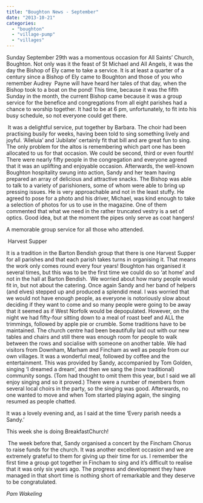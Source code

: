 ```yaml
---
title: "Boughton News - September"
date: "2013-10-21"
categories: 
  - "boughton"
  - "village-pump"
  - "villages"
---
```


Sunday September 29th was a momentous occasion for All Saints’ Church, Boughton. Not only was it the feast of St Michael and All Angels, it was the day the Bishop of Ely came to take a service. It is at least a quarter of a century since a Bishop of Ely came to Boughton and those of you who remember Audrey  Payne will have heard her tales of that day, when the Bishop took to a boat on the pond! This time, because it was the fifth Sunday in the month, the current Bishop came because it was a group service for the benefice and congregations from all eight parishes had a chance to worship together. It had to be at 6 pm, unfortunately, to fit into his busy schedule, so not everyone could get there. 

 It was a delightful service, put together by Barbara. The choir had been practising busily for weeks, having been told to sing something lively and joyful. ‘Alleluia’ and ‘Jubilate’ certainly fit that bill and are great fun to sing. The only problem for the altos is remembering which part one has been allocated to us for that occasion. We could be second, third or even fourth! There were nearly fifty people in the congregation and everyone agreed that it was an uplifting and enjoyable occasion. Afterwards, the well-known Boughton hospitality swung into action, Sandy and her team having prepared an array of delicious and attractive snacks. The Bishop was able to talk to a variety of parishioners, some of whom were able to bring up pressing issues. He is very approachable and not in the least stuffy. He agreed to pose for a photo and his driver, Michael, was kind enough to take a selection of photos for us to use in the magazine. One of them commented that what we need in the rather truncated vestry is a set of optics. Good idea, but at the moment the pipes only serve as coat hangers!

A memorable group service for all those who attended.

 Harvest Supper

It is a tradition in the Barton Bendish group that there is one Harvest Supper for all parishes and that each parish takes turns in organising it. That means the work only comes round every four years! Boughton has organised it several times, but this was to be the first time we could do so ‘at home’ and not in the hall at Barton Bendish.  We worried about how many people would fit in, but not about the catering. Once again Sandy and her band of helpers (and elves) stepped up and produced a splendid meal. I was worried that we would not have enough people, as everyone is notoriously slow about deciding if they want to come and so many people were going to be away that it seemed as if West Norfolk would be depopulated. However, on the night we had fifty-four sitting down to a meal of roast beef and ALL the trimmings, followed by apple pie or crumble. Some traditions have to be maintained. The church centre had been beautifully laid out with our new tables and chairs and still there was enough room for people to walk between the rows and socialise with someone on another table. We had visitors from Downham, Marham and Fincham as well as people from our own villages. It was a wonderful meal, followed by coffee and the entertainment. This was provided by Sandy, accompanied by Tom Golden, singing ‘I dreamed a dream’, and then we sang the (now traditional) community songs. (Tom had thought to omit them this year, but I said we all enjoy singing and so it proved.) There were a number of members from several local choirs in the party, so the singing was good. Afterwards, no one wanted to move and when Tom started playing again, the singing resumed as people chatted.

It was a lovely evening and, as I said at the time ‘Every parish needs a Sandy.’

This week she is doing BreakfastChurch!

 The week before that, Sandy organised a concert by the Fincham Chorus to raise funds for the church. It was another excellent occasion and we are extremely grateful to them for giving up their time for us. I remember the first time a group got together in Fincham to sing and it’s difficult to realise that it was only six years ago. The progress and development they have managed in that short time is nothing short of remarkable and they deserve to be congratulated.

_Pam Wakeling_

